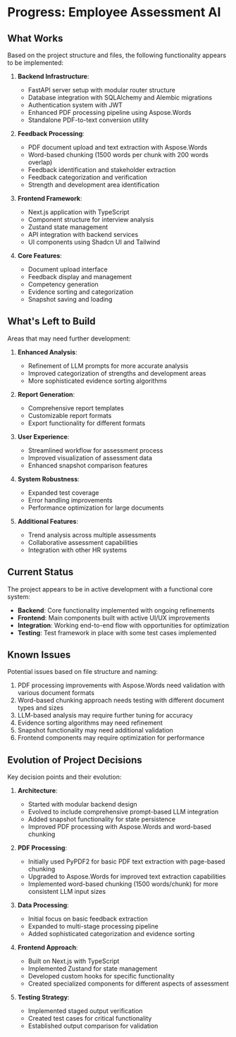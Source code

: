 # Progress: Employee Assessment AI

## What Works
Based on the project structure and files, the following functionality appears to be implemented:

1. **Backend Infrastructure**:
   - FastAPI server setup with modular router structure
   - Database integration with SQLAlchemy and Alembic migrations
   - Authentication system with JWT
   - Enhanced PDF processing pipeline using Aspose.Words
   - Standalone PDF-to-text conversion utility

2. **Feedback Processing**:
   - PDF document upload and text extraction with Aspose.Words
   - Word-based chunking (1500 words per chunk with 200 words overlap)
   - Feedback identification and stakeholder extraction
   - Feedback categorization and verification
   - Strength and development area identification

3. **Frontend Framework**:
   - Next.js application with TypeScript
   - Component structure for interview analysis
   - Zustand state management
   - API integration with backend services
   - UI components using Shadcn UI and Tailwind

4. **Core Features**:
   - Document upload interface
   - Feedback display and management
   - Competency generation
   - Evidence sorting and categorization
   - Snapshot saving and loading

## What's Left to Build
Areas that may need further development:

1. **Enhanced Analysis**:
   - Refinement of LLM prompts for more accurate analysis
   - Improved categorization of strengths and development areas
   - More sophisticated evidence sorting algorithms

2. **Report Generation**:
   - Comprehensive report templates
   - Customizable report formats
   - Export functionality for different formats

3. **User Experience**:
   - Streamlined workflow for assessment process
   - Improved visualization of assessment data
   - Enhanced snapshot comparison features

4. **System Robustness**:
   - Expanded test coverage
   - Error handling improvements
   - Performance optimization for large documents

5. **Additional Features**:
   - Trend analysis across multiple assessments
   - Collaborative assessment capabilities
   - Integration with other HR systems

## Current Status
The project appears to be in active development with a functional core system:

- **Backend**: Core functionality implemented with ongoing refinements
- **Frontend**: Main components built with active UI/UX improvements
- **Integration**: Working end-to-end flow with opportunities for optimization
- **Testing**: Test framework in place with some test cases implemented

## Known Issues
Potential issues based on file structure and naming:

1. PDF processing improvements with Aspose.Words need validation with various document formats
2. Word-based chunking approach needs testing with different document types and sizes
3. LLM-based analysis may require further tuning for accuracy
4. Evidence sorting algorithms may need refinement
5. Snapshot functionality may need additional validation
6. Frontend components may require optimization for performance

## Evolution of Project Decisions
Key decision points and their evolution:

1. **Architecture**:
   - Started with modular backend design
   - Evolved to include comprehensive prompt-based LLM integration
   - Added snapshot functionality for state persistence
   - Improved PDF processing with Aspose.Words and word-based chunking

2. **PDF Processing**:
   - Initially used PyPDF2 for basic PDF text extraction with page-based chunking
   - Upgraded to Aspose.Words for improved text extraction capabilities
   - Implemented word-based chunking (1500 words/chunk) for more consistent LLM input sizes

3. **Data Processing**:
   - Initial focus on basic feedback extraction
   - Expanded to multi-stage processing pipeline
   - Added sophisticated categorization and evidence sorting

4. **Frontend Approach**:
   - Built on Next.js with TypeScript
   - Implemented Zustand for state management
   - Developed custom hooks for specific functionality
   - Created specialized components for different aspects of assessment

5. **Testing Strategy**:
   - Implemented staged output verification
   - Created test cases for critical functionality
   - Established output comparison for validation
